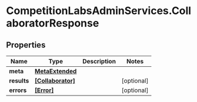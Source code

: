 # CompetitionLabsAdminServices.CollaboratorResponse

## Properties

Name | Type | Description | Notes
------------ | ------------- | ------------- | -------------
**meta** | [**MetaExtended**](MetaExtended.md) |  | 
**results** | [**[Collaborator]**](Collaborator.md) |  | [optional] 
**errors** | [**[Error]**](Error.md) |  | [optional] 


